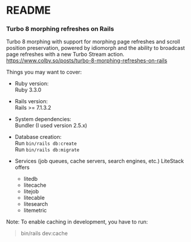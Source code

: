 # README

### Turbo 8 morphing refreshes on Rails

Turbo 8 morphing with support for morphing page refreshes and scroll position preservation, powered by idiomorph and the ability to broadcast page refreshes with a new Turbo Stream action.
https://www.colby.so/posts/turbo-8-morphing-refreshes-on-rails

Things you may want to cover:

* Ruby version:\
  Ruby 3.3.0

* Rails version:\
  Rails >= 7.1.3.2

* System dependencies:\
  Bundler (I used version 2.5.x)

* Database creation:\
  Run `bin/rails db:create`\
  Run `bin/rails db:migrate`

* Services (job queues, cache servers, search engines, etc.)
  LiteStack offers
  - litedb
  - litecache
  - litejob
  - litecable
  - litesearch
  - litemetric

Note: To enable caching in development, you have to run:
> bin/rails dev:cache
